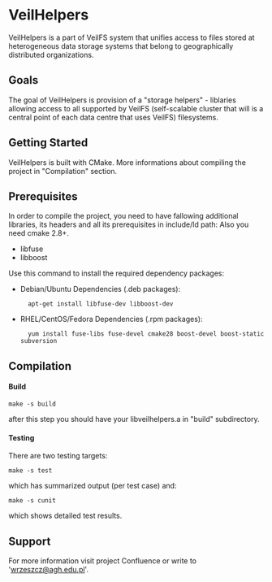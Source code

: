 VeilHelpers
===========

VeilHelpers is a part of VeilFS system that unifies access to files stored at heterogeneous data storage systems that belong to geographically distributed organizations.

Goals
-----

The goal of VeilHelpers is provision of a "storage helpers" - liblaries allowing access to all supported by VeilFS (self-scalable cluster that will is a central point of each data centre that uses VeilFS) filesystems.

Getting Started
---------------
VeilHelpers is built with CMake. More informations about compiling the project in "Compilation" section.

Prerequisites
-------------

In order to compile the project, you need to have fallowing additional libraries, its headers and all its prerequisites in include/ld path:
Also you need cmake 2.8+.

* libfuse
* libboost

Use this command to install the required dependency packages:

* Debian/Ubuntu Dependencies (.deb packages):

        apt-get install libfuse-dev libboost-dev

* RHEL/CentOS/Fedora Dependencies (.rpm packages):

        yum install fuse-libs fuse-devel cmake28 boost-devel boost-static subversion
        
Compilation
-----------

#### Build
    
    make -s build
    
after this step you should have your libveilhelpers.a in "build" subdirectory.
    

#### Testing
    
There are two testing targets:

    make -s test

which has summarized output (per test case) and:

    make -s cunit

which shows detailed test results. 
    
Support
-------
For more information visit project Confluence or write to 'wrzeszcz@agh.edu.pl'.